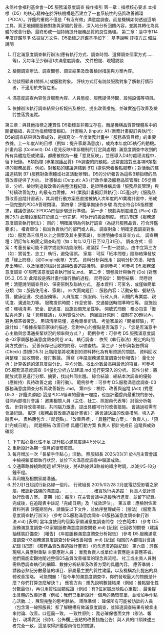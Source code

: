 永信社會福利基金會～D5.服務滿意度調查 操作指引
第一章：指標核心要求
本指標（D5）的核心精神在於評核機構是否建立了一套系統性的品質改善循環（PDCA）。評鑑的重點不僅是「有沒有做」滿意度調查，而是機構如何透過這項工具，真正地傾聽服務對象與家屬的聲音，深入地分析回饋內容，並將其轉化為具體的改善行動，最終形成一個持續提升服務品質的良性循環。
第二章：臺中市114年度評鑑基準
依據官方文件，D5指標之評鑑基準如下：
基準說明
評核方式
備註說明
1. 訂定滿意度調查執行辦法(應有執行方式、調查時間、選擇調查個案方式……等)，另每年至少辦理1次滿意度調查。
文件檢閱、現場訪談
1. 檢閱調查辦法、調查問卷、調查結果及改善檢討措施與方案內容。
2. 訪談照顧者(關係人)或服務對象。
評核方式訂有訪談服務對象了解執行情形者，不適用於失智症者。
2. 滿意度調查內容包含服務內容、人員態度、服務提供時間、設施設備等項目。


3. 依據辦法執行調查結果分析報告及檢討，提出改善措施，並確實進行改善及檢討並落實追蹤。


第三章：與其他指標之連貫性
D5指標並非獨立存在，而是機構品質管理體系中的關鍵樞紐，與其他指標環環相扣。
計畫輸入 (Input):
A1 (業務計畫擬訂與執行): D5的調查結果與改善成效，是撰寫次一年度業務計畫中「服務品質目標」的重要依據。上一年度A1的目標（例如：提升家屬滿意度），成為本年度D5執行的動機。
計畫內容 (Content):
D4 (意見反映/申訴機制的訂定與處理): 滿意度調查中收到的所有具體抱怨或建議，都應被視為一種「意見反映」，並應導入D4的處理流程中，留下紀錄。
B類指標 (專業照護品質): D5調查的問題點，通常直接對應各項B類指標的服務品質。例如，對餐點的建議連結到 B12 (提供營養餐點服務)；對活動的建議連結到 B7 (服務對象團體或社區活動辦理)。D5的分析報告為這些B類指標的品質改善提供了方向。
計畫輸出 (Output):
A3 (行政作業及服務品質管理): D5從調查、分析、檢討到追蹤改善的完整流程紀錄，是證明機構具備「服務品質管理」與「持續改善能力」的最有力證據。
A1 (業務計畫擬訂與執行): D5產出的《服務品質改善追蹤計畫表》，其具體行動方案應直接被納入次年度的A1業務計畫中，形成一個完整的PDCA管理閉環。
第四章：評鑑準備操作步驟
為完全符合D5指標要求，建議依循以下PDCA四個步驟進行準備。
第一步：規劃與制度建立 (Plan) (對應D5.1)
此階段重點在於建立一份完整、可執行的書面制度。
修訂/制定《服務滿意度調查執行辦法》：
目的：明確說明為何執行調查（為提升服務品質、符合評鑑要求）。
權責單位：指派負責執行的部門或人員。
調查對象：明確定義調查對象（如：服務滿三個月以上之個案及其主要家屬），並說明抽樣或普查方式。
調查期程：明訂每年的固定調查時間（如：每年12月1日至12月31日）。
調查方式：
個案：考量長輩可能不識字或認知功能限制，建議採「一對一訪談」，由中立第三方（如：實習生、志工）執行，避免偏誤。
家屬：可採「紙本問卷」隨聯絡簿發放或「線上問卷」（如Google表單）方式。
資料分析與應用：說明分析方法、報告產出時程、以及後續的檢討會議與改善追蹤機制。
範例參考：可參考 D5.服務滿意度調查-01服務滿意度調查執行辦法.md。
第二步：問卷設計與執行 (Do) (對應D5.2, D5.3)
此階段是將計畫付諸行動的過程。
問卷設計：
問卷結構：
問卷說明：清楚說明調查目的、保密原則及聯絡方式。
基本資料：可匿名，或僅做簡單分類（如：服務使用者、家屬）。
四大面向題目：
服務內容：活動安排、餐點品質、健康促進、交通服務等。
人員態度：照服員、行政人員、司機的專業度、親切度、溝通能力等。
服務提供時間：作息安排、交通接送時間準時性等。
設施設備：環境清潔、安全、舒適度、設施設備充足性等。
開放式問題：務必包含「優點與肯定」及「具體建議」，以利質性分析。
題目設計原則：
控制在20題以內，避免填答者疲乏。
用語清晰易懂，避免專業術語。
考量家屬的「間接經驗」，可設計如：「根據長輩回家後的描述，您對中心的餐點是否滿意？」、「您是否滿意中心主動與您溝通長輩狀況的頻率與方式？」
範例參考：可參考 D5.服務滿意度調查-02家屬服務滿意度調查問卷.md。
執行調查：
依照《執行辦法》規定的時間與方式進行。
妥善保存已回收的問卷，以備查核。
第三步：分析與報告撰寫 (Check) (對應D5.3)
此階段是將收集到的資料轉化為有用資訊的關鍵。
資料回收與整理：回收問卷，登打數據。
撰寫《年度服務滿意度調查分析報告》：
量化分析：計算各題的滿意度百分比、平均分數。找出分數最高與最低的項目。可參考 D5.服務滿意度調查-04量化分析方法建議.md 進行更深入的分析。
質性分析：將開放式意見進行分類、摘要，找出共同主題。
綜合結論：總結本次調查的優勢（應維持）與待改善之處（需行動）。
範例參考：可參考 D5.服務滿意度調查-03服務滿意度調查分析與改善報告 .md。
第四步：檢討、改善與追蹤 (Act) (對應D5.3 - 評鑑決勝點)
這是PDCA循環的最後一哩路，也是評鑑委員最重視的部分。
召開內部檢討會議：
邀集相關人員（主任、社工、照服員代表等）討論分析報告。
針對待改善項目，共同腦力激盪，提出具體可行的改善措施。
會議過程需有會議紀錄。
擬定《服務品質改善追蹤計畫表》：
將會議決議的改善措施，填入追蹤表中。
表格應包含：「問題點」、「改善目標」、「具體行動方案」、「負責人」、「預計完成日期」。
問題癥結
改善目標
具體行動方案
負責人
預計完成日
追蹤與成效確認
1. 下午點心變化性不足
提升點心滿意度達4.5分以上
1. 重新設計為期一個月的循環菜單。
2. 每月增加一次「長輩手作點心」活動。
照服組長
2025/03/31
於4月主管會議中檢視新菜單執行狀況，並於下次滿意度調查中驗證成效。
2. 交通車路線繞路問題
經評估後，將A路線與B路線的順序對調，以減少5-10分鐘車程。
1. 與司機及相關家屬溝通。
2. 於2月1日起試行新路線一個月。
行政組長
2025/02/28
2月底電訪受影響之家屬，確認新路線的滿意度。
...
...
...
...
...
...
確實執行與追蹤：
負責人依計畫執行改善方案。
定期（如：每季）在主管會議中追蹤執行進度，並留下紀錄。
完成後，在追蹤表中註記「完成日期」及「成效評估」。
第五章：應檢附佐證資料列表
評鑑期間內，請備妥以下文件，並依序整理成冊：
[辦法] 《服務滿意度調查執行辦法》 (參考 D5.服務滿意度調查-01服務滿意度調查執行辦法.md)
[表單] 當年度使用的個案/家屬滿意度調查問卷（空白範本） (參考 D5.服務滿意度調查-02家屬服務滿意度調查問卷.md)
[紀錄] 已回收的問卷（建議抽樣裝訂備查）
[報告] 《年度服務滿意度調查分析報告》 (參考 D5.服務滿意度調查-03服務滿意度調查分析與改善報告 .md)
[紀錄] 相關的內部檢討會議紀錄
[紀錄] 《服務品質改善追蹤計畫表》（包含進度追蹤紀錄）
第六章：評鑑現場人員應對重點
主要應對人員：
業務負責人或單位主管應是主要應答者。他們需能宏觀地闡述整個D5品質改善循環的理念與流程。
社工或主責人員則需熟悉調查執行的細節、數據分析結果及改善方案的具體內容。
應答準備：
請務必熟記分數最低的項目、家屬最主要的質性建議，以及機構為此提出的具體改善策略。
可能問題：「從今年的滿意度調查中，你們發現最大的問題是什麼？你們打算怎麼解決？」
應答方向：應先說明數據結果（例如：餐點變化性分數最低），再引用質性回饋佐證（例如：有3位家屬反映點心重複），最後提出具體的改善計畫（例如：我們已重新設計一個月的循環菜單，並增加手作點心活動...），展現完整的思考脈絡。
團隊準備：
確保所有可能被訪談的人員（包含第一線照服員）都了解機構有做滿意度調查，並知道調查結果有被拿出來討論、改善。口徑需一致。
一致性原則：
務必確保書面文件（辦法、報告）、現場實況（例如，公佈欄上張貼的改善措施公告）與人員的口頭陳述三者完全一致。這是取得評鑑委員信任的關鍵。